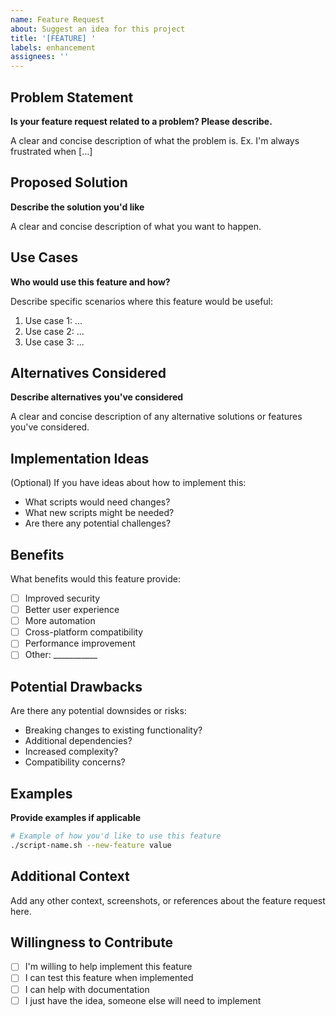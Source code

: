 ```yaml
---
name: Feature Request
about: Suggest an idea for this project
title: '[FEATURE] '
labels: enhancement
assignees: ''
---
```


## Problem Statement

**Is your feature request related to a problem? Please describe.**

A clear and concise description of what the problem is. Ex. I'm always frustrated when [...]

## Proposed Solution

**Describe the solution you'd like**

A clear and concise description of what you want to happen.

## Use Cases

**Who would use this feature and how?**

Describe specific scenarios where this feature would be useful:

1. Use case 1: ...
2. Use case 2: ...
3. Use case 3: ...

## Alternatives Considered

**Describe alternatives you've considered**

A clear and concise description of any alternative solutions or features you've considered.

## Implementation Ideas

(Optional) If you have ideas about how to implement this:

- What scripts would need changes?
- What new scripts might be needed?
- Are there any potential challenges?

## Benefits

What benefits would this feature provide:

- [ ] Improved security
- [ ] Better user experience
- [ ] More automation
- [ ] Cross-platform compatibility
- [ ] Performance improvement
- [ ] Other: ___________

## Potential Drawbacks

Are there any potential downsides or risks:

- Breaking changes to existing functionality?
- Additional dependencies?
- Increased complexity?
- Compatibility concerns?

## Examples

**Provide examples if applicable**

```bash
# Example of how you'd like to use this feature
./script-name.sh --new-feature value
```

## Additional Context

Add any other context, screenshots, or references about the feature request here.

## Willingness to Contribute

- [ ] I'm willing to help implement this feature
- [ ] I can test this feature when implemented
- [ ] I can help with documentation
- [ ] I just have the idea, someone else will need to implement

